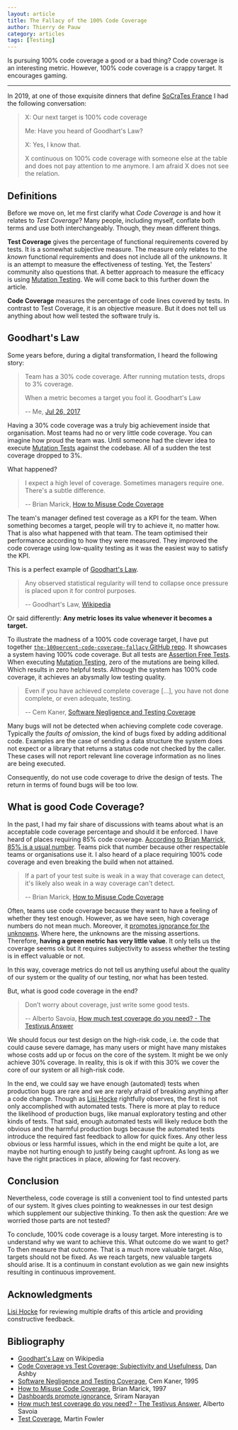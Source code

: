 ```yaml
---
layout: article
title: The Fallacy of the 100% Code Coverage
author: Thierry de Pauw
category: articles
tags: [Testing]
---
```


Is pursuing 100% code coverage a good or a bad thing? Code coverage is an interesting metric. However, 100% code coverage is a crappy target. It encourages gaming.

---

In 2019, at one of those exquisite dinners that define [SoCraTes France](https://socrates-fr.github.io/) I had the following conversation:

> X: Our next target is 100% code coverage
>
> Me: Have you heard of Goodhart's Law?
>
> X: Yes, I know that.
>
> X continuous on 100% code coverage with someone else at the table and does not pay attention to me anymore. I am afraid X does not see the relation.

## Definitions

Before we move on, let me first clarify what *Code Coverage* is and how it relates to *Test Coverage*? Many people, including myself, conflate both terms and use both interchangeably. Though, they mean different things.

**Test Coverage** gives the percentage of functional requirements covered by tests. It is a somewhat subjective measure. The measure only relates to the *known* functional requirements and does not include all of the *unknowns*. It is an attempt to measure the effectiveness of testing. Yet, the Testers' community also questions that. A better approach to measure the efficacy is using [Mutation Testing](https://en.wikipedia.org/wiki/Mutation_testing). We will come back to this further down the article.

**Code Coverage** measures the percentage of code lines covered by tests. In contrast to Test Coverage, it is an objective measure. But it does not tell us anything about how well tested the software truly is.

## Goodhart's Law

Some years before, during a digital transformation, I heard the following story:

> Team has a 30% code coverage. After running mutation tests, drops to 3% coverage.
>
> When a metric becomes a target you fool it. Goodhart's Law
>
> -- Me, [Jul 26, 2017](https://twitter.com/tdpauw/status/890112157450481664)

Having a 30% code coverage was a truly big achievement inside that organisation. Most teams had no or very little code coverage. You can imagine how proud the team was. Until someone had the clever idea to execute [Mutation Tests](https://en.wikipedia.org/wiki/Mutation_testing) against the codebase. All of a sudden the test coverage dropped to 3%.

What happened?

> I expect a high level of coverage. Sometimes managers require one. There's a subtle difference.
>
> -- Brian Marick, [How to Misuse Code Coverage](http://www.exampler.com/testing-com/writings/coverage.pdf)

The team's manager defined test coverage as a KPI for the team. When something becomes a target, people will try to achieve it, no matter how. That is also what happened with that team. The team optimised their performance according to how they were measured. They improved the code coverage using low-quality testing as it was the easiest way to satisfy the KPI.

This is a perfect example of [Goodhart's Law](https://en.wikipedia.org/wiki/Goodhart%27s_law).

> Any observed statistical regularity will tend to collapse once pressure is placed upon it for control purposes.
>
> -- Goodhart's Law, [Wikipedia](https://en.wikipedia.org/wiki/Goodhart%27s_law)

Or said differently: **Any metric loses its value whenever it becomes a target.**

To illustrate the madness of a 100% code coverage target, I have put together  [`the-100percent-code-coverage-fallacy` GitHub repo](https://github.com/thinkinglabs/the-100percent-code-coverage-fallacy). It showcases a system having 100% code coverage. But all tests are [Assertion Free Tests](https://martinfowler.com/bliki/AssertionFreeTesting.html). When executing [Mutation Testing](https://en.wikipedia.org/wiki/Mutation_testing), zero of the mutations are being killed. Which results in zero helpful tests. Although the system has 100% code coverage, it achieves an abysmally low testing quality.

> Even if you have achieved complete coverage [...], you have not done complete, or even adequate, testing.
>
> -- Cem Kaner, [Software Negligence and Testing Coverage](http://kaner.com/pdfs/negligence_and_testing_coverage.pdf)

Many bugs will not be detected when achieving complete code coverage. Typically the *faults of omission*, the kind of bugs fixed by adding additional code. Examples are the case of sending a data structure the system does not expect or a library that returns a status code not checked by the caller. These cases will not report relevant line coverage information as no lines are being executed.

Consequently, do not use code coverage to drive the design of tests. The return in terms of found bugs will be too low.

## What is good Code Coverage?

In the past, I had my fair share of discussions with teams about what is an acceptable code coverage percentage and should it be enforced. I have heard of places requiring 85% code coverage. [According to Brian Marrick, 85% is a usual number](http://www.exampler.com/testing-com/writings/coverage.pdf). Teams pick that number because other respectable teams or organisations use it. I also heard of a place requiring 100% code coverage and even breaking the build when not attained.

> If a part of your test suite is weak in a way that coverage can detect, it's likely also weak in a way coverage can't detect.
>
> -- Brian Marick, [How to Misuse Code Coverage](http://www.exampler.com/testing-com/writings/coverage.pdf)

Often, teams use code coverage because they want to have a feeling of whether they test enough. However, as we have seen, high coverage numbers do not mean much. Moreover, it [promotes ignorance for the unknowns](https://sriramnarayan.blogspot.com/2011/04/dashboards-promote-ignorance.html?m=0). Where here, the unknowns are the missing assertions. Therefore, **having a green metric has very little value**. It only tells us the coverage seems ok but it requires subjectivity to assess whether the testing is in effect valuable or not.

In this way, coverage metrics do not tell us anything useful about the quality of our system or the quality of our testing, nor what has been tested.

But, what is good code coverage in the end?

> Don’t worry about coverage, just write some good tests.
>
> -- Alberto Savoia, [How much test coverage do you need? - The Testivus Answer](https://getpocket.com/read/154805457)

We should focus our test design on the high-risk code, i.e. the code that could cause severe damage, has many users or might have many mistakes whose costs add up or focus on the core of the system. It might be we only achieve 30% coverage. In reality, this is ok if with this 30% we cover the core of our system or all high-risk code.

In the end, we could say we have enough (automated) tests when production bugs are rare and we are rarely afraid of breaking anything after a code change. Though as [Lisi Hocke](https://twitter.com/lisihocke) rightfully observes, the first is not only accomplished with automated tests. There is more at play to reduce the likelihood of production bugs, like manual exploratory testing and other kinds of tests. That said, enough automated tests will likely reduce both the obvious and the harmful production bugs because the automated tests introduce the required fast feedback to allow for quick fixes. Any other less obvious or less harmful issues, which in the end might be quite a lot, are maybe not hurting enough to justify being caught upfront. As long as we have the right practices in place, allowing for fast recovery.

## Conclusion

Nevertheless, code coverage is still a convenient tool to find untested parts of our system. It gives clues pointing to weaknesses in our test design which supplement our subjective thinking. To then ask the question: Are we worried those parts are not tested?

To conclude, 100% code coverage is a lousy target. More interesting is to understand why we want to achieve this. What outcome do we want to get? To then measure that outcome. That is a much more valuable target. Also, targets should not be fixed. As we reach targets, new valuable targets should arise. It is a continuum in constant evolution as we gain new insights resulting in continuous improvement.

## Acknowledgments

[Lisi Hocke](https://twitter.com/lisihocke) for reviewing multiple drafts of this article and providing constructive feedback.

## Bibliography

- [Goodhart's Law](https://en.wikipedia.org/wiki/Goodhart%27s_law) on Wikipedia
- [Code Coverage vs Test Coverage; Subjectivity and Usefulness](https://danashby.co.uk/2019/02/14/code-coverage-vs-test-coverage/), Dan Ashby
- [Software Negligence and Testing Coverage](http://kaner.com/pdfs/negligence_and_testing_coverage.pdf), Cem Kaner, 1995
- [How to Misuse Code Coverage](http://www.exampler.com/testing-com/writings/coverage.pdf), Brian Marick, 1997
- [Dashboards promote ignorance](https://sriramnarayan.blogspot.com/2011/04/dashboards-promote-ignorance.html?m=0), Sriram Narayan
- [How much test coverage do you need? - The Testivus Answer](https://developertesting.com/archives/month200705/20070504-000425.html), Alberto Savoia
- [Test Coverage](https://martinfowler.com/bliki/TestCoverage.html), Martin Fowler
